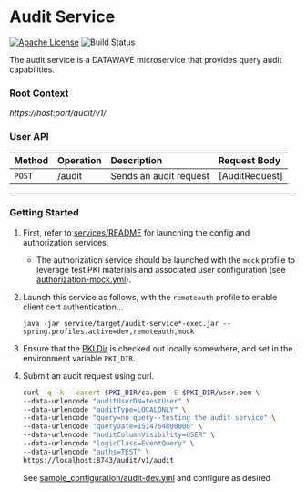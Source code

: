 # Audit Service

[![Apache License][li]][ll] ![Build Status](https://github.com/NationalSecurityAgency/datawave-audit-service/workflows/Tests/badge.svg)

The audit service is a DATAWAVE microservice that provides
query audit capabilities.

### Root Context

*https://host:port/audit/v1/*

### User API

| Method | Operation | Description | Request Body |
|:-------|:----------|:------------|:-------------|
| `POST` | /audit    | Sends an audit request | [AuditRequest] |

---

### Getting Started

1. First, refer to [services/README][getting-started] for launching the config
   and authorization services.

   * The authorization service should be launched with the `mock` profile to leverage
     test PKI materials and associated user configuration (see
     [authorization-mock.yml][auth-mock-yml]).

2. Launch this service as follows, with the `remoteauth` profile to enable client
   cert authentication...
    
   ```
   java -jar service/target/audit-service*-exec.jar --spring.profiles.active=dev,remoteauth,mock
   ```

3. Ensure that the [PKI Dir][pki-dir] is checked out locally somewhere, and set
   in the environment variable `PKI_DIR`.

4. Submit an audit request using curl.
   ```bash
   curl -q -k --cacert $PKI_DIR/ca.pem -E $PKI_DIR/user.pem \
   --data-urlencode "auditUserDN=testUser" \
   --data-urlencode "auditType=LOCALONLY" \
   --data-urlencode "query=no query--testing the audit service" \
   --data-urlencode "queryDate=1514764800000" \
   --data-urlencode "auditColumnVisibility=USER" \
   --data-urlencode "logicClass=EventQuery" \
   --data-urlencode "auths=TEST" \
   https://localhost:8743/audit/v1/audit
   ```

   See [sample_configuration/audit-dev.yml][audit-dev-yml] and configure as desired

[getting-started]:https://github.com/NationalSecurityAgency/datawave-microservices-root/blob/master/README.md#getting-started
[AuditParameters]:api/src/main/java/datawave/webservice/common/audit/AuditParameters.java
[pki-dir]:https://github.com/NationalSecurityAgency/datawave-spring-boot-starter/blob/master/src/main/resources/pki
[audit-dev-yml]:https://github.com/NationalSecurityAgency/datawave-microservices-root/blob/master/sample_configuration/audit-dev.yml.example
[auth-mock-yml]:https://github.com/NationalSecurityAgency/datawave-microservices-root/blob/master/sample_configuration/authorization-mock.yml

[li]: http://img.shields.io/badge/license-ASL-blue.svg
[ll]: https://www.apache.org/licenses/LICENSE-2.0
